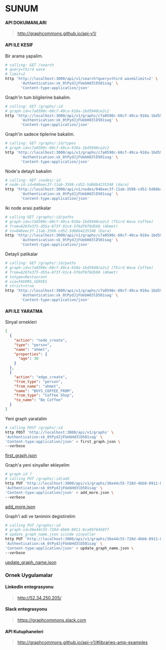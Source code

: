 # SUNUM

#### API DOKUMANLARI

> http://graphcommons.github.io/api-v1/

#### API ILE KESIF

Bir arama yapalim.
```sh
# calling: GET /search
# query=third wave
# limit=2
http 'http://localhost:3000/api/v1/search?query=third wave&limit=2' \
	   'Authentication:sk_0tPydJjFUebHd3lD501sag' \
	   'Content-type:application/json'
```

Graph'in tum bilgilerine bakalim.
```sh
# calling: GET /graphs/:id
# graph-id=c7a0590c-60cf-49ca-910a-1bd5940ce2c2
http 'http://localhost:3000/api/v1/graphs/c7a0590c-60cf-49ca-910a-1bd5940ce2c2' \
	   'Authentication:sk_0tPydJjFUebHd3lD501sag' \
	   'Content-type:application/json'
```

Graph'in sadece tiplerine bakalim.
```sh
# calling: GET /graphs/:id/types
# graph-id=c7a0590c-60cf-49ca-910a-1bd5940ce2c2
http 'http://localhost:3000/api/v1/graphs/c7a0590c-60cf-49ca-910a-1bd5940ce2c2/types' \
	   'Authentication:sk_0tPydJjFUebHd3lD501sag' \
	   'Content-type:application/json'
```

Node'a detayli bakalim
```sh
# calling: GET /nodes/:id
# node-id-id=046eec3f-11ab-3598-cd52-5d68b4235348 (dara)
http 'http://localhost:3000/api/v1/nodes/046eec3f-11ab-3598-cd52-5d68b4235348' \
	   'Authentication:sk_0tPydJjFUebHd3lD501sag' \
	   'Content-type:application/json'
```

Iki node arasi patikalar
```sh
# calling GET /graphs/:id/paths
# graph-id=c7a0590c-60cf-49ca-910a-1bd5940ce2c2 (Third Wave Coffee)
# from=626fe375-d55a-873f-91c4-5f6df6f0d560 (Ahmet)
# to=046eec3f-11ab-3598-cd52-5d68b4235348 (Dara)
http 'http://localhost:3000/api/v1/graphs/c7a0590c-60cf-49ca-910a-1bd5940ce2c2/paths?from=626fe375-d55a-873f-91c4-5f6df6f0d560&to=046eec3f-11ab-3598-cd52-5d68b4235348' \
	   'Authentication:sk_0tPydJjFUebHd3lD501sag' \
	   'Content-type:application/json'
```

Detayli patikalar
```sh
# calling: GET /graphs/:id/paths
# graph-id=c7a0590c-60cf-49ca-910a-1bd5940ce2c2 (Third Wave Coffee)
# from=626fe375-d55a-873f-91c4-5f6df6f0d560 (Ahmet)
# totype=Restaurant
# via=FAVORS,SERVES
# strict=true
http 'http://localhost:3000/api/v1/graphs/c7a0590c-60cf-49ca-910a-1bd5940ce2c2/paths?from=626fe375-d55a-873f-91c4-5f6df6f0d560&via=FAVORS,SERVES&totype=Restaurant&strict=true' \
	   'Authentication:sk_0tPydJjFUebHd3lD501sag' \
	   'Content-type:application/json'
```


#### API ILE YARATMA

Sinyal ornekleri
```json
[
  {
    "action": "node_create",
    "type": "person",
    "name": "ahmet",
    "properties": {
      "age": 30
    }
  },
  {
    "action": "edge_create",
    "from_type": "person",
    "from_name": "ahmet",
    "name": "BUYS_COFFEE_FROM",
    "from_type": "Coffee Shop",
    "to_name": "Be Coffee"
  }
]
```

Yeni graph yaratalim
```sh
# calling POST /graphs/:id
http POST 'http://localhost:3000/api/v1/graphs' \
'Authentication:sk_0tPydJjFUebHd3lD501sag' \
'Content-type:application/json' < first_graph.json \
--verbose
```
[first_graph.json](first_graph.json)

Graph'a yeni sinyaller ekleyelim
```sh
# graph-id ?
# calling PUT /graphs/:id/add
http PUT 'http://localhost:3000/api/v1/graphs/36e44c55-728d-4bb8-8911-0ca99f6450f7/add' \
'Authentication:sk_0tPydJjFUebHd3lD501sag' \
'Content-type:application/json' < add_more.json \
--verbose
```
[add_more.json](add_more.json)

Graph'i adi ve tanimini degistirelim
```sh
# calling PUT /graphs/:id
# graph-id=36e44c55-728d-4bb8-8911-0ca99f6450f7
# update_graph_name.json icinde sinyaller
http PUT 'http://localhost:3000/api/v1/graphs/36e44c55-728d-4bb8-8911-0ca99f6450f7' \
'Authentication:sk_0tPydJjFUebHd3lD501sag' \
'Content-type:application/json' < update_graph_name.json \
--verbose
```
[update_graph_name.json](update_graph_name.json)

### Ornek Uygulamalar

#### LinkedIn entegrasyonu

> http://52.34.250.205/

#### Slack entegrasyonu

> https://graphcommons.slack.com


#### API Kutuphaneleri

> http://graphcommons.github.io/api-v1/#libraries-amp-examples
